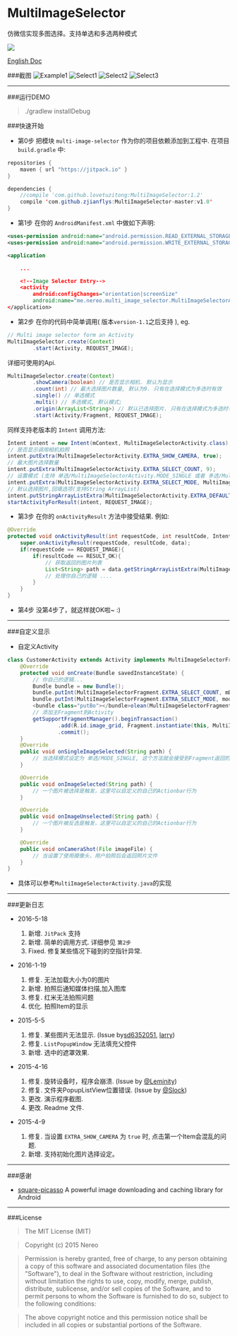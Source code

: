 # MultiImageSelector
仿微信实现多图选择。支持单选和多选两种模式

[![](https://jitpack.io/v/lovetuzitong/MultiImageSelector.svg)](https://jitpack.io/#lovetuzitong/MultiImageSelector)

[English Doc](README.md)

###截图
![Example1](art/example_1.png) ![Select1](art/select_1.png) ![Select2](art/select_2.png) ![Select3](art/select_3.png)

-------------------

###运行DEMO

>./gradlew installDebug

###快速开始
* 第0步
把模块 `multi-image-selector` 作为你的项目依赖添加到工程中. 在项目`build.gradle` 中:
```java
repositories {
    maven { url "https://jitpack.io" }
}

dependencies {
    //compile 'com.github.lovetuzitong:MultiImageSelector:1.2'
	compile 'com.github.zjianflys:MultiImageSelector-master:v1.0'
}
```

* 第1步 
在你的 `AndroidManifest.xml` 中做如下声明:
```xml
<uses-permission android:name="android.permission.READ_EXTERNAL_STORAGE" />
<uses-permission android:name="android.permission.WRITE_EXTERNAL_STORAGE" />

<application

    ...

    <!--Image Selector Entry-->
    <activity
        android:configChanges="orientation|screenSize"
        android:name="me.nereo.multi_image_selector.MultiImageSelectorActivity" />
</application>
```

* 第2步
在你的代码中简单调用( 版本`version-1.1`之后支持 ), eg.

``` java
// Multi image selector form an Activity
MultiImageSelector.create(Context)
        .start(Activity, REQUEST_IMAGE);
```

详细可使用的Api.
``` java
MultiImageSelector.create(Context)
        .showCamera(boolean) // 是否显示相机. 默认为显示
        .count(int) // 最大选择图片数量, 默认为9. 只有在选择模式为多选时有效
        .single() // 单选模式
        .multi() // 多选模式, 默认模式;
        .origin(ArrayList<String>) // 默认已选择图片. 只有在选择模式为多选时有效
        .start(Activity/Fragment, REQUEST_IMAGE);
```

同样支持老版本的 `Intent` 调用方法:
```java
Intent intent = new Intent(mContext, MultiImageSelectorActivity.class);
// 是否显示调用相机拍照
intent.putExtra(MultiImageSelectorActivity.EXTRA_SHOW_CAMERA, true);
// 最大图片选择数量
intent.putExtra(MultiImageSelectorActivity.EXTRA_SELECT_COUNT, 9);
// 设置模式 (支持 单选/MultiImageSelectorActivity.MODE_SINGLE 或者 多选/MultiImageSelectorActivity.MODE_MULTI)
intent.putExtra(MultiImageSelectorActivity.EXTRA_SELECT_MODE, MultiImageSelectorActivity.MODE_MULTI);
// 默认选择图片,回填选项(支持String ArrayList)
intent.putStringArrayListExtra(MultiImageSelectorActivity.EXTRA_DEFAULT_SELECTED_LIST, defaultDataArray);
startActivityForResult(intent, REQUEST_IMAGE);
```

* 第3步
在你的 `onActivityResult` 方法中接受结果. 例如:
```java
@Override
protected void onActivityResult(int requestCode, int resultCode, Intent data) {
    super.onActivityResult(requestCode, resultCode, data);
    if(requestCode == REQUEST_IMAGE){
        if(resultCode == RESULT_OK){
            // 获取返回的图片列表
            List<String> path = data.getStringArrayListExtra(MultiImageSelectorActivity.EXTRA_RESULT);
            // 处理你自己的逻辑 ....
        }
    }
}
```

* 第4步
没第4步了，就这样就OK啦~ :)

-------------------

###自定义显示
* 自定义Activity
```java
class CustomerActivity extends Activity implements MultiImageSelectorFragment.Callback{
	@Override
    protected void onCreate(Bundle savedInstanceState) {
		// 你自己的逻辑...
        Bundle bundle = new Bundle();
        bundle.putInt(MultiImageSelectorFragment.EXTRA_SELECT_COUNT, mDefaultCount);
        bundle.putInt(MultiImageSelectorFragment.EXTRA_SELECT_MODE, mode);
        <bundle class="putBo"></bundle>olean(MultiImageSelectorFragment.EXTRA_SHOW_CAMERA, isShow);
        // 添加主Fragment到Activity
        getSupportFragmentManager().beginTransaction()
                .add(R.id.image_grid, Fragment.instantiate(this, MultiImageSelectorFragment.class.getName(), bundle))
                .commit();
	}
	@Override
    public void onSingleImageSelected(String path) {
        // 当选择模式设定为 单选/MODE_SINGLE, 这个方法就会接受到Fragment返回的数据
    }

    @Override
    public void onImageSelected(String path) {
        // 一个图片被选择是触发，这里可以自定义的自己的Actionbar行为
    }

    @Override
    public void onImageUnselected(String path) {
        // 一个图片被反选是触发，这里可以自定义的自己的Actionbar行为
    }

    @Override
    public void onCameraShot(File imageFile) {
        // 当设置了使用摄像头，用户拍照后会返回照片文件
    }
}
```
* 具体可以参考`MultiImageSelectorActivity.java`的实现

-------------------

###更新日志

* 2016-5-18
    1. 新增. `JitPack` 支持
    2. 新增. 简单的调用方式. 详细参见 `第2步`
    3. Fixed. 修复某些情况下碰到的空指针异常.

* 2016-1-19
    1. 修复. 无法加载大小为0的图片
    2. 新增. 拍照后通知媒体扫描,加入图库
    3. 修复. 红米无法拍照问题
    4. 优化. 拍照Item的显示

* 2015-5-5
    1. 修复. 某些图片无法显示. (Issue by[sd6352051](https://github.com/sd6352051), [larry](https://github.com/18611480882))
    2. 修复. `ListPopupWindow` 无法填充父控件
    3. 新增. 选中的遮罩效果.

* 2015-4-16
    1. 修复. 旋转设备时，程序会崩溃. (Issue by [@Leminity](https://github.com/Leminity))
    2. 修复. 文件夹PopupListView位置错误. (Issue by [@Slock](https://github.com/Slock))
    3. 更改. 演示程序截图.
    4. 更改. Readme 文件.

* 2015-4-9
    1. 修复. 当设置 `EXTRA_SHOW_CAMERA` 为 `true` 时, 点击第一个Item会混乱的问题.
    2. 新增. 支持初始化图片选择设定。


-------------------

###感谢

* [square-picasso](https://github.com/square/picasso) A powerful image downloading and caching library for Android 

-------------------

###License
>The MIT License (MIT)

>Copyright (c) 2015 Nereo

>Permission is hereby granted, free of charge, to any person obtaining a copy
of this software and associated documentation files (the "Software"), to deal
in the Software without restriction, including without limitation the rights
to use, copy, modify, merge, publish, distribute, sublicense, and/or sell
copies of the Software, and to permit persons to whom the Software is
furnished to do so, subject to the following conditions:

>The above copyright notice and this permission notice shall be included in all
copies or substantial portions of the Software.